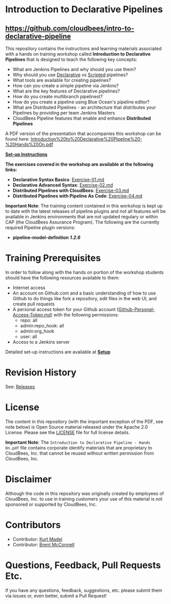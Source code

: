 # Introduction to Declarative Pipelines

## https://github.com/cloudbees/intro-to-declarative-pipeline

This repository contains the instructions and learning materials associated with a hands on training workshop called **Introduction to Declarative Pipelines** that is designed to teach the following key concepts:

  * What are Jenkins Pipelines and why should you use them?
  * Why should you use [Declarative](https://jenkins.io/doc/book/pipeline/syntax/#declarative-pipeline) vs [Scripted](https://jenkins.io/doc/book/pipeline/syntax/#scripted-pipeline) pipelines?
  * What tools are available for creating pipelines?
  * How can you create a simple pipeline via Jenkins?
  * What are the key features of Declarative pipelines?
  * How do you create multibranch pipelinest?
  * How do you  create a pipeline using Blue Ocean's pipeline editor?
  * What are Distributed Pipelines - an architecture that distributes your Pipelines by providing per team Jenkins Masters
  * CloudBees Pipeline features that enable and enhance **Distributed Pipelines**
  
A PDF version of the presentation that accompanies this workshop can be found here: [Introduction%20to%20Declarative%20Pipeline%20-%20Hands%20On.pdf](Introduction%20to%20Declarative%20Pipeline%20-%20Hands%20On.pdf)

[**Set-up Instructions**](Setup.md)

**The exercises covered in the workshop are available at the following links:**

  * **Declarative Syntax Basics**: [Exercise-01.md](Exercise-01.md)
  * **Declarative Advanced Syntax**: [Exercise-02.md](Exercise-02.md)
  * **Distributed Pipelines with CloudBees**: [Exercise-03.md](Exercise-03.md)
  * **Distributed Pipelines with Pipeline As Code**: [Exercise-04.md](Exercise-04.md)

**Important Note**: The training content contained in this workshop is kept up to date with the latest releases of pipeline plugins and not all features will be available in Jenkins environments that are not updated regulary or within CAP (the CloudBees Assurance Program). The following are the currently required Pipeline plugin versions:

 -  **pipeline-model-definition** ***1.2.6***

# Training Prerequisites

In order to follow along with the hands on portion of the workshop students should have the following resources available to them:

  * Internet access
  * An account on Github.com and a basic understanding of how to use Github to do things like fork a repository, edit files in the web UI, and create pull requests
  * A personal access token for your Github account ([Github-Personal-Access-Token.md](Github-Personal-Access-Token.md)) with the following permissions:
    - repo: all
    - admin:repo_hook: all
    - admin:org_hook
    - user: all
  * Access to a Jenkins server
  
Detailed set-up instructions are available at **[Setup](Setup.md)**

# Revision History

 See: [Releases](https://github.com/PipelineHandsOn/intro-to-declarative-pipeline/releases)

# License

The content in this repository (with the important exception of the PDF, see note below) is Open Source material released under the Apache 2.0 License. Please see the [LICENSE](LICENSE) file for full license details.

**Important Note**: The ```Introduction to Declarative Pipeline - Hands On.pdf``` file contains corporate identify materials that are proprietary to CloudBees, Inc. that cannot be reused without written permission from CloudBees, Inc. 

# Disclaimer

Although the code in this repository was originally created by employees of CloudBees, Inc. to use in training customers your use of this material is not sponsored or supported by CloudBees, Inc.

# Contributors 

* Contributor: [Kurt Madel](https://github.com/kmadel)
* Contributor: [Brent McConnell](https://github.com/brentmcconnell)
 
# Questions, Feedback, Pull Requests Etc.

If you have any questions, feedback, suggestions, etc. please submit them via issues or, even better, submit a Pull Request!
 

